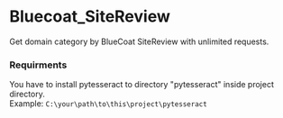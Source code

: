 # Bluecoat_SiteReview
Get domain category by BlueCoat SiteReview with unlimited requests.

### Requirments
You have to install pytesseract to directory "pytesseract" inside project directory.<br /> Example: `C:\your\path\to\this\project\pytesseract`
